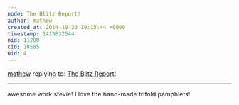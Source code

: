 ```yaml
---
node: The Blitz Report! 
author: mathew
created_at: 2014-10-20 19:15:44 +0000
timestamp: 1413832544
nid: 11280
cid: 10585
uid: 4
---
```




[mathew](../profile/mathew) replying to: [The Blitz Report! ](../notes/stevie/10-20-2014/the-blitz-report)

----
awesome work stevie! I love the hand-made trifold pamphlets!